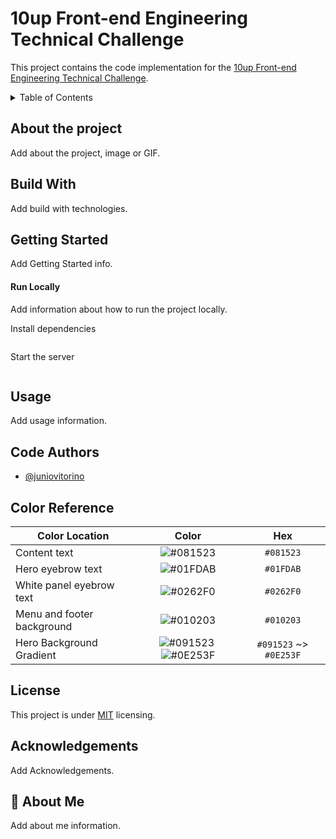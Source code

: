 # 10up Front-end Engineering Technical Challenge

This project contains the code implementation for the [10up Front-end Engineering Technical Challenge](challenge.md).

<details>
    <summary>Table of Contents</summary>
    1. [About the project](#about-the-project)  
    2. [Build with](#build-with)  
    3. [Getting Started](#getting-started)  
        1. [Prerequisites](#prerequisites)  
        2. [Run Locally](#run-locally)  
    5. [Usage](#usage)  
        1. [Demo](#demo)  
    6. [Authors](#authors)  
    7. [Color reference](#color-reference)  
    8. [License](#license)  
    9. [Acknowledgements](#acknowledgements)  
    10. [About Me](#about-me)  
</details>

## About the project <a name="about-the-project"></a>

Add about the project, image or GIF.

## Build With <a name="build-with"></a>

Add build with technologies.

## Getting Started <a name="getting-started"></a>

Add Getting Started info.

#### Run Locally

Add information about how to run the project locally.

Install dependencies

```bash
```

Start the server

```bash
```

## Usage <a name="usage"></a>

Add usage information.

## Code Authors <a name="authors"></a>
- [@juniovitorino](https://www.github.com/juniovitorino)

## Color Reference <a name="color-reference"></a>

| Color Location              | Color                                                                                                                  | Hex                    |
| --------------------------- | :--------------------------------------------------------------------------------------------------------------------: | :--------------------: |
| Content text                | ![#081523](https://via.placeholder.com/10/081523?text=+)                                                               | `#081523`              | 
| Hero eyebrow text           | ![#01FDAB](https://via.placeholder.com/10/01FDAB?text=+)                                                               | `#01FDAB`              |
| White panel eyebrow text    | ![#0262F0](https://via.placeholder.com/10/0262F0?text=+)                                                               | `#0262F0`              |
| Menu and footer background  | ![#010203](https://via.placeholder.com/10/010203?text=+)                                                               | `#010203`              |
| Hero Background Gradient    | ![#091523](https://via.placeholder.com/10/091523?text=+)&nbsp;![#0E253F](https://via.placeholder.com/10/0E253F?text=+) | `#091523` ~> `#0E253F` | 

## License <a name="license"></a>
This project is under [MIT](https://choosealicense.com/licenses/mit/) licensing.

## Acknowledgements <a name="acknowledgements"></a>

Add Acknowledgements.

## 🚀 About Me <a name="about-me"></a>

Add about me information.
